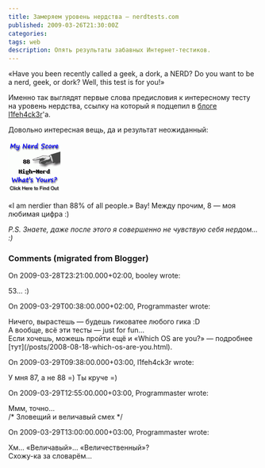 ```yaml
---
title: Замеряем уровень нердства — nerdtests.com
published: 2009-03-26T21:30:00Z
categories: 
tags: web
description: Опять результаты забавных Интернет-тестиков.
---
```


«Have you been recently called a geek, a dork, a NERD? Do you want to be a nerd, geek, or dork? Well, this test is for you!»

Именно так выглядят первые слова предисловия к интересному тесту на уровень нердства, ссылку на который я подцепил в <a href="http://l1feh4ck3r.blogspot.com/">блоге l1feh4ck3r</a>'а.

Довольно интересная вещь, да и результат неожиданный:

<div class="center">
<a href="http://www.nerdtests.com/ft_nq.php">
<img src="/images/nerdtests-result.gif"
    width="105px" height="105px"
    alt="I am nerdier than 88% of all people. Are you a nerd? Click here to take the Nerd Test, get nerdy images and jokes, and write on the nerd forum!"
    class="bleed" />
</a>
</div>

«I am nerdier than 88% of all people.» Вау! Между прочим, 8 — моя любимая цифра :)

<i>P.S. Знаете, даже после этого я совершенно не чувствую себя нердом… :)</i>

<h3 id='hakyll-convert-comments-title'>Comments (migrated from Blogger)</h3>
<div class='hakyll-convert-comment'>
<p class='hakyll-convert-comment-date'>On 2009-03-28T23:21:00.000+02:00, booley wrote:</p>
<p class='hakyll-convert-comment-body'>
53... :)
</p>
</div>

<div class='hakyll-convert-comment'>
<p class='hakyll-convert-comment-date'>On 2009-03-29T00:38:00.000+02:00, Programmaster wrote:</p>
<p class='hakyll-convert-comment-body'>
Ничего, вырастешь — будешь гиковатее любого гика :D<br/>
А вообще, всё эти тесты — just for fun…<br/>
Если хочешь, можешь пройти ещё и «Which OS are you?» — подробнее [тут](/posts/2008-08-18-which-os-are-you.html).
</p>
</div>

<div class='hakyll-convert-comment'>
<p class='hakyll-convert-comment-date'>On 2009-03-29T09:38:00.000+03:00, l1feh4ck3r wrote:</p>
<p class='hakyll-convert-comment-body'>
У мня 87, а не 88 =) Ты круче =)
</p>
</div>

<div class='hakyll-convert-comment'>
<p class='hakyll-convert-comment-date'>On 2009-03-29T12:55:00.000+03:00, Programmaster wrote:</p>
<p class='hakyll-convert-comment-body'>
Ммм, точно…<br/>
/* Зловещий и величавый смех */
</p>
</div>

<div class='hakyll-convert-comment'>
<p class='hakyll-convert-comment-date'>On 2009-03-29T13:00:00.000+03:00, Programmaster wrote:</p>
<p class='hakyll-convert-comment-body'>
Хм… «Величавый»… «Величественный»?<br/>
Схожу-ка за словарём…
</p>
</div>



